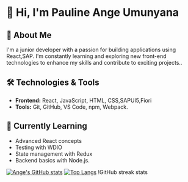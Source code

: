 # 👋 Hi, I'm Pauline Ange Umunyana

## 🚀 About Me
I'm a junior developer with a passion for building  applications using React,SAP. I'm constantly learning and exploring new front-end technologies to enhance my skills and contribute to exciting projects..

## 🛠️ Technologies & Tools
- **Frontend:** React, JavaScript, HTML, CSS,SAPUI5,Fiori
- **Tools:** Git, GitHub, VS Code, npm, Webpack.

## 🌱 Currently Learning
- Advanced React concepts
- Testing with WDIO
- State management with Redux
- Backend basics with Node.js.

[![Ange's GitHub stats](https://github-readme-stats.vercel.app/api?username=angep72)](https://github.com/anuraghazra/github-readme-stats)
[![Top Langs](https://github-readme-stats.vercel.app/api/top-langs/?username=angep72)](https://github.com/anuraghazra/github-readme-stats)
!GitHub streak stats
